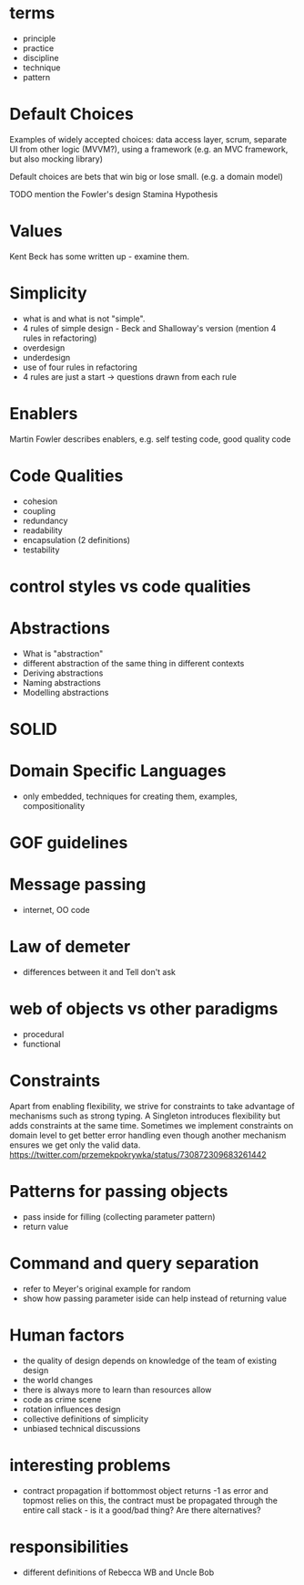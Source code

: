 # terms

- principle
- practice
- discipline
- technique
- pattern

# Default Choices

Examples of widely accepted choices: data access layer, scrum, separate UI from other logic (MVVM?), using a framework (e.g. an MVC framework, but also mocking library)

Default choices are bets that win big or lose small. (e.g. a domain model)

TODO mention the Fowler's design Stamina Hypothesis

# Values

Kent Beck has some written up - examine them.

# Simplicity

- what is and what is not "simple".
- 4 rules of simple design - Beck and Shalloway's version (mention 4 rules in refactoring)
- overdesign
- underdesign
- use of four rules in refactoring
- 4 rules are just a start -> questions drawn from each rule


# Enablers

Martin Fowler describes enablers, e.g. self testing code, good quality code

# Code Qualities

- cohesion
- coupling
- redundancy
- readability
- encapsulation (2 definitions)
- testability

# control styles vs code qualities

# Abstractions

- What is "abstraction"
- different abstraction of the same thing in different contexts
- Deriving abstractions
- Naming abstractions
- Modelling abstractions

# SOLID

# Domain Specific Languages

- only embedded, techniques for creating them, examples, compositionality

# GOF guidelines

# Message passing

- internet, OO code
 
# Law of demeter

- differences between it and Tell don't ask

# web of objects vs other paradigms

- procedural
- functional

# Constraints

Apart from enabling flexibility, we strive for constraints to take advantage of mechanisms such as strong typing. A Singleton introduces flexibility but adds constraints at the same time. Sometimes we implement constraints on domain level to get better error handling even though another mechanism ensures we get only the valid data. https://twitter.com/przemekpokrywka/status/730872309683261442

# Patterns for passing objects

- pass inside for filling (collecting parameter pattern)
- return value

# Command and query separation

- refer to Meyer's original example for random 
- show how passing parameter iside can help instead of returning value

# Human factors
- the quality of design depends on knowledge of the team of existing design
- the world changes
- there is always more to learn than resources allow
- code as crime scene
- rotation influences design
- collective definitions of simplicity
- unbiased technical discussions

# interesting problems

- contract propagation if bottommost object returns -1 as error and topmost relies on this, the contract must be propagated through the entire call stack - is it a good/bad thing? Are there alternatives?

# responsibilities

- different definitions of Rebecca WB and Uncle Bob
